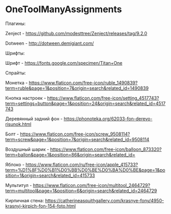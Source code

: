 # OneToolManyAssignments
Плагины:

Zenject - https://github.com/modesttree/Zenject/releases/tag/9.2.0

Dotween - http://dotween.demigiant.com/

Шрифты:

Шрифт  - https://fonts.google.com/specimen/Titan+One

Спрайты:

Монетка  -  https://www.flaticon.com/free-icon/ruble_1490839?term=ruble&page=1&position=7&origin=search&related_id=1490839

Кнопка настроек - https://www.flaticon.com/free-icon/setting_4517743?term=settings+button&page=1&position=24&origin=search&related_id=4517743

Деревянный задний фон - https://phonoteka.org/62033-fon-derevo-risunok.html

Болт - https://www.flaticon.com/free-icon/screw_9508114?term=screw&page=1&position=7&origin=search&related_id=9508114

Воздушный шарик - https://www.flaticon.com/free-icon/balloon_873320?term=ballon&page=1&position=86&origin=search&related_id=

Яблоко - https://www.flaticon.com/ru/free-icon/apple_415733?term=%D1%8F%D0%B1%D0%BB%D0%BE%D0%BA%D0%BE&page=1&position=1&origin=search&related_id=415733

Мультитул - https://www.flaticon.com/free-icon/multitool_2464729?term=multitool&page=1&position=6&origin=search&related_id=2464729

Кирпичная стена: https://catherineasquithgallery.com/krasnye-fony/4950-krasnyj-kirpich-fon-154-foto.html
